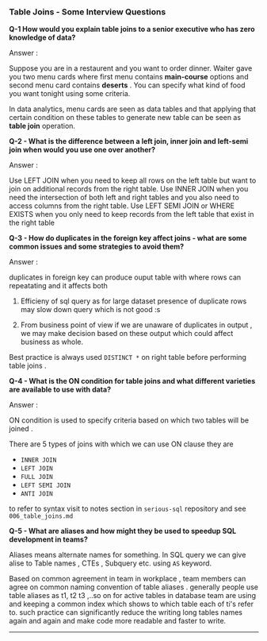 

### Table Joins - Some Interview Questions

**Q-1 How would you explain table joins to a senior executive who has zero knowledge of data?**

Answer : 

Suppose you are in a restaurent and you want to order dinner. Waiter gave you two menu cards where first menu contains **main-course** options and second menu card contains **deserts** . You can specify what kind of  food  you want tonight using some criteria.  

In data analytics,  menu cards are seen as data tables and that applying that  certain condition on these tables to generate new table can be seen as **table join** operation.


**Q-2 - What is the difference between a left join, inner join and left-semi join when would you use one over another?**

Answer : 

Use LEFT JOIN when you need to keep all rows on the left table but want to join on additional records from the right table. 
Use INNER JOIN when you need the intersection of both left and right tables and you also need to access columns from the right table.
Use LEFT SEMI JOIN or WHERE EXISTS when you only need to keep records from the left table that exist in the right table


**Q-3 - How do duplicates in the foreign key affect joins - what are some common issues and some strategies to avoid them?**

Answer :  

duplicates in foreign key can produce ouput table with where rows can repeatating and it affects both 
1) Efficieny of sql query as for large dataset presence of duplicate rows may slow down  query which is not good :s 

2) From business point of view if we are unaware of duplicates in output , we may make decision based on these output  which could affect business as whole. 

Best practice is always used `DISTINCT *` on right table before performing table joins . 

**Q-4 - What is the ON condition for table joins and what different varieties are available to use with data?**

Answer : 

ON condition is used to specify criteria based on which two tables will be joined .

There are 5 types of joins with which we can use ON clause they are 

- `INNER JOIN` 
- `LEFT JOIN` 
- `FULL JOIN` 
- `LEFT SEMI JOIN` 
- `ANTI JOIN` 

to refer to syntax visit  to notes section in `serious-sql` repository and see `006_table_joins.md` 


**Q-5 - What are aliases and how might they be used to speedup SQL development in teams?**

Aliases means alternate names for something. In SQL query we can give alise to Table names , CTEs , Subquery etc. using `AS` keyword. 

Based on common agreement in team in workplace , team members can agree on common naming convention of table aliases . generally people use table aliases as t1, t2 t3 ,..so on for active tables in database team are using and keeping a common index which shows to which table each of ti's refer to. such practice can significantly reduce the writing long tables names again and again and make code more readable and faster to write. 


--- 











